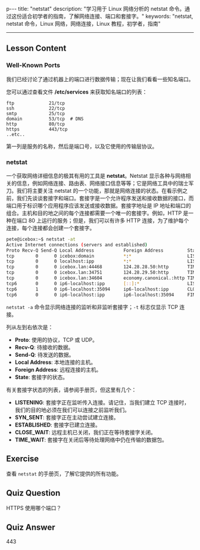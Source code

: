 p---
title: "netstat"
description: "学习用于 Linux 网络分析的 netstat 命令。通过这份适合初学者的指南，了解网络连接、端口和套接字。"
keywords: "netstat, netstat 命令，Linux 网络，网络连接，Linux 教程，初学者，指南"

---

## Lesson Content

### Well-Known Ports

我们已经讨论了通过机器上的端口进行数据传输；现在让我们看看一些知名端口。

您可以通过查看文件 **/etc/services** 来获取知名端口的列表：

```plaintext
ftp             21/tcp
ssh             22/tcp
smtp            25/tcp
domain          53/tcp  # DNS
http            80/tcp
https           443/tcp
..etc..
```

第一列是服务的名称，然后是端口号，以及它使用的传输层协议。

### netstat

一个获取网络详细信息的极其有用的工具是 **netstat**。Netstat 显示各种与网络相关的信息，例如网络连接、路由表、网络接口信息等等；它是网络工具中的瑞士军刀。我们将主要关注 netstat 的一个功能，那就是网络连接的状态。在看示例之前，我们先谈谈套接字和端口。套接字是一个允许程序发送和接收数据的接口，而端口用于标识哪个应用程序应该发送或接收数据。套接字地址是 IP 地址和端口的组合。主机和目的地之间的每个连接都需要一个唯一的套接字。例如，HTTP 是一种在端口 80 上运行的服务；但是，我们可以有许多 HTTP 连接，为了维护每个连接，每个连接都会创建一个套接字。

```bash
pete@icebox:~$ netstat -at
Active Internet connections (servers and established)
Proto Recv-Q Send-Q Local Address           Foreign Address         State
tcp        0      0 icebox:domain           *:*                     LISTEN
tcp        0      0 localhost:ipp           *:*                     LISTEN
tcp        0      0 icebox.lan:44468        124.28.28.50:http       TIME_WAIT
tcp        0      0 icebox.lan:34751        124.28.29.50:http       TIME_WAIT
tcp        0      0 icebox.lan:34604        economy.canonical.:http TIME_WAIT
tcp6       0      0 ip6-localhost:ipp       [::]:*                  LISTEN
tcp6       1      0 ip6-localhost:35094     ip6-localhost:ipp       CLOSE_WAIT
tcp6       0      0 ip6-localhost:ipp       ip6-localhost:35094     FIN_WAIT2
```

`netstat -a` 命令显示网络连接的监听和非监听套接字；`-t` 标志仅显示 TCP 连接。

列从左到右依次是：

- **Proto**: 使用的协议，TCP 或 UDP。
- **Recv-Q**: 待接收的数据。
- **Send-Q**: 待发送的数据。
- **Local Address**: 本地连接的主机。
- **Foreign Address**: 远程连接的主机。
- **State**: 套接字的状态。

有关套接字状态的列表，请参阅手册页，但这里有几个：

- **LISTENING**: 套接字正在监听传入连接。请记住，当我们建立 TCP 连接时，我们的目的地必须在我们可以连接之前监听我们。
- **SYN_SENT**: 套接字正在主动尝试建立连接。
- **ESTABLISHED**: 套接字已建立连接。
- **CLOSE_WAIT**: 远程主机已关闭，我们正在等待套接字关闭。
- **TIME_WAIT**: 套接字在关闭后等待处理网络中仍在传输的数据包。

## Exercise

查看 `netstat` 的手册页，了解它提供的所有功能。

## Quiz Question

HTTPS 使用哪个端口？

## Quiz Answer

443
